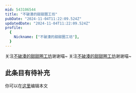 ```yaml
---
mid: 543106544
title: "不破湊的甜甜圈工坊"
pubDate: "2024-11-04T11:22:09.524Z"
updatedDate: "2024-11-04T11:22:09.524Z"
profile:
  {
    Nickname: ["不破湊的甜甜圈工坊"],
  }
---
```


关注[不破湊的甜甜圈工坊](https://space.bilibili.com/543106544)谢谢喵~ 关注[不破湊的甜甜圈工坊](https://space.bilibili.com/543106544)谢谢喵~

## 此条目有待补充
你可以在[这里](https://github.com/Yuhanawa/VTuber.ICU-Content/edit/master/v/不破湊的甜甜圈工坊/index.md)编辑本文
